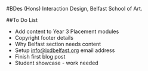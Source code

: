 #BDes (Hons) Interaction Design, Belfast School of Art.

##To Do List

+ Add content to Year 3 Placement modules
+ Copyright footer details
+ Why Belfast section needs content
+ Setup info@ixdbelfast.org email address
+ Finish first blog post
+ Student showcase - work needed


